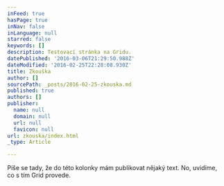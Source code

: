 ```yaml
---
inFeed: true
hasPage: true
inNav: false
inLanguage: null
starred: false
keywords: []
description: Testovací stránka na Gridu.
datePublished: '2016-03-06T21:29:50.988Z'
dateModified: '2016-02-25T22:28:08.930Z'
title: Zkouška
author: []
sourcePath: _posts/2016-02-25-zkouska.md
published: true
authors: []
publisher:
  name: null
  domain: null
  url: null
  favicon: null
url: zkouska/index.html
_type: Article

---
```

Píše se tady, že do této kolonky mám publikovat nějaký text. No, uvidíme, co s tím Grid provede.
